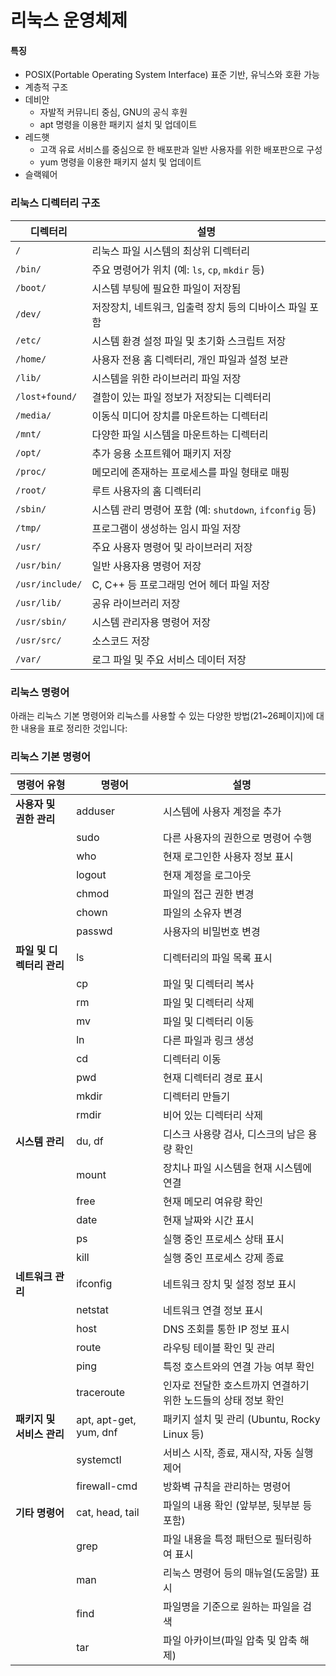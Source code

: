 # 리눅스 운영체제
#### 특징
- POSIX(Portable Operating System Interface) 표준 기반, 유닉스와 호환 가능
- 계층적 구조
- 데비안
	- 자발적 커뮤니티 중심, GNU의 공식 후원 
	- apt 명령을 이용한 패키지 설치 및 업데이트
- 레드햇
	- 고객 유료 서비스를 중심으로 한 배포판과 일반 사용자를 위한 배포판으로 구성
	- yum 명령을 이용한 패키지 설치 및 업데이트
- 슬랙웨어 

### 리눅스 디렉터리 구조

| **디렉터리**        | **설명**                                      |
| --------------- | ------------------------------------------- |
| `/`             | 리눅스 파일 시스템의 최상위 디렉터리                        |
| `/bin/`         | 주요 명령어가 위치 (예: `ls`, `cp`, `mkdir` 등)       |
| `/boot/`        | 시스템 부팅에 필요한 파일이 저장됨                         |
| `/dev/`         | 저장장치, 네트워크, 입출력 장치 등의 디바이스 파일 포함            |
| `/etc/`         | 시스템 환경 설정 파일 및 초기화 스크립트 저장                  |
| `/home/`        | 사용자 전용 홈 디렉터리, 개인 파일과 설정 보관                 |
| `/lib/`         | 시스템을 위한 라이브러리 파일 저장                         |
| `/lost+found/`  | 결함이 있는 파일 정보가 저장되는 디렉터리                     |
| `/media/`       | 이동식 미디어 장치를 마운트하는 디렉터리                      |
| `/mnt/`         | 다양한 파일 시스템을 마운트하는 디렉터리                      |
| `/opt/`         | 추가 응용 소프트웨어 패키지 저장                          |
| `/proc/`        | 메모리에 존재하는 프로세스를 파일 형태로 매핑                   |
| `/root/`        | 루트 사용자의 홈 디렉터리                              |
| `/sbin/`        | 시스템 관리 명령어 포함 (예: `shutdown`, `ifconfig` 등) |
| `/tmp/`         | 프로그램이 생성하는 임시 파일 저장                         |
| `/usr/`         | 주요 사용자 명령어 및 라이브러리 저장                       |
| `/usr/bin/`     | 일반 사용자용 명령어 저장                              |
| `/usr/include/` | C, C++ 등 프로그래밍 언어 헤더 파일 저장                  |
| `/usr/lib/`     | 공유 라이브러리 저장                                 |
| `/usr/sbin/`    | 시스템 관리자용 명령어 저장                             |
| `/usr/src/`     | 소스코드 저장                                     |
| `/var/`         | 로그 파일 및 주요 서비스 데이터 저장                       |

### 리눅스 명령어
아래는 리눅스 기본 명령어와 리눅스를 사용할 수 있는 다양한 방법(21~26페이지)에 대한 내용을 표로 정리한 것입니다:

### 리눅스 기본 명령어

| **명령어 유형**       | **명령어**                | **설명**                              |
| ---------------- | ---------------------- | ----------------------------------- |
| **사용자 및 권한 관리**  | adduser                | 시스템에 사용자 계정을 추가                     |
|                  | sudo                   | 다른 사용자의 권한으로 명령어 수행                 |
|                  | who                    | 현재 로그인한 사용자 정보 표시                   |
|                  | logout                 | 현재 계정을 로그아웃                         |
|                  | chmod                  | 파일의 접근 권한 변경                        |
|                  | chown                  | 파일의 소유자 변경                          |
|                  | passwd                 | 사용자의 비밀번호 변경                        |
| **파일 및 디렉터리 관리** | ls                     | 디렉터리의 파일 목록 표시                      |
|                  | cp                     | 파일 및 디렉터리 복사                        |
|                  | rm                     | 파일 및 디렉터리 삭제                        |
|                  | mv                     | 파일 및 디렉터리 이동                        |
|                  | ln                     | 다른 파일과 링크 생성                        |
|                  | cd                     | 디렉터리 이동                             |
|                  | pwd                    | 현재 디렉터리 경로 표시                       |
|                  | mkdir                  | 디렉터리 만들기                            |
|                  | rmdir                  | 비어 있는 디렉터리 삭제                       |
| **시스템 관리**       | du, df                 | 디스크 사용량 검사, 디스크의 남은 용량 확인           |
|                  | mount                  | 장치나 파일 시스템을 현재 시스템에 연결              |
|                  | free                   | 현재 메모리 여유량 확인                       |
|                  | date                   | 현재 날짜와 시간 표시                        |
|                  | ps                     | 실행 중인 프로세스 상태 표시                    |
|                  | kill                   | 실행 중인 프로세스 강제 종료                    |
| **네트워크 관리**      | ifconfig               | 네트워크 장치 및 설정 정보 표시                  |
|                  | netstat                | 네트워크 연결 정보 표시                       |
|                  | host                   | DNS 조회를 통한 IP 정보 표시                 |
|                  | route                  | 라우팅 테이블 확인 및 관리                     |
|                  | ping                   | 특정 호스트와의 연결 가능 여부 확인                |
|                  | traceroute             | 인자로 전달한 호스트까지 연결하기 위한 노드들의 상태 정보 확인 |
| **패키지 및 서비스 관리** | apt, apt-get, yum, dnf | 패키지 설치 및 관리 (Ubuntu, Rocky Linux 등) |
|                  | systemctl              | 서비스 시작, 종료, 재시작, 자동 실행 제어           |
|                  | firewall-cmd           | 방화벽 규칙을 관리하는 명령어                    |
| **기타 명령어**       | cat, head, tail        | 파일의 내용 확인 (앞부분, 뒷부분 등 포함)           |
|                  | grep                   | 파일 내용을 특정 패턴으로 필터링하여 표시             |
|                  | man                    | 리눅스 명령어 등의 매뉴얼(도움말) 표시              |
|                  | find                   | 파일명을 기준으로 원하는 파일을 검색                |
|                  | tar                    | 파일 아카이브(파일 압축 및 압축 해제)              |
